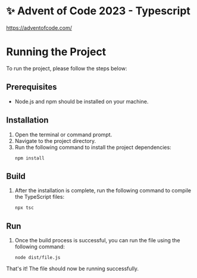 # ✨ Advent of Code 2023 - Typescript
https://adventofcode.com/

# Running the Project

To run the project, please follow the steps below:

## Prerequisites
- Node.js and npm should be installed on your machine.

## Installation
1. Open the terminal or command prompt.
2. Navigate to the project directory.
3. Run the following command to install the project dependencies:
   ```shell
   npm install
   ```

## Build
1. After the installation is complete, run the following command to compile the TypeScript files:
   ```shell
   npx tsc
   ```

## Run
1. Once the build process is successful, you can run the file using the following command:
   ```shell
   node dist/file.js
   ```

That's it! The file should now be running successfully.